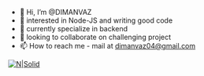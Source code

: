 - 👋 Hi, I’m @DIMANVAZ
- 👀 interested in Node-JS and writing good code
- 🌱 currently specialize in backend
- 💞️ looking to collaborate on challenging project
- 📫 How to reach me  - mail at dimanvaz04@gmail.com

[![N|Solid](https://s7141384.sendpul.se/files/emailservice/userfiles/399ae52e60290f00fa6f54a82244774a7141384/laptop-desk.gif)](https://nodesource.com/products/nsolid)
<!---
DIMANVAZ/DIMANVAZ is a ✨ special ✨ repository because its `README.md` (this file) appears on your GitHub profile.
You can click the Preview link to take a look at your changes.
--->

